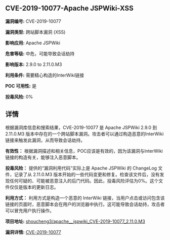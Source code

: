 ## CVE-2019-10077-Apache JSPWiki-XSS

**漏洞编号:** CVE-2019-10077

**漏洞类型:** 跨站脚本漏洞 (XSS)

**影响应用:** Apache JSPWiki

**危害等级:** 中危，可能导致会话劫持

**影响版本:** 2.9.0 to 2.11.0.M3

**利用条件:** 需要精心构造的InterWiki链接

**POC 可用性:** 是

**投毒风险:** 0%

## 详情

根据漏洞库信息和搜索结果，CVE-2019-10077 是 Apache JSPWiki 2.9.0 到 2.11.0.M3 版本中存在的一个跨站脚本漏洞。攻击者可以通过构造恶意的InterWiki链接来触发此漏洞，从而导致会话劫持。

**有效性：**
根据漏洞描述和相关信息，POC应该是有效的，因为该漏洞与InterWiki链接的构造有关，能够注入恶意脚本。

**投毒风险：**
提供的“漏洞利用代码”实际上是 Apache JSPWiki 的 ChangeLog 文件，记录了从 2.11.0.M3 版本开始的一些代码变更和修复。检查该文件后，没有发现任何可疑的、可能被恶意注入的后门代码。因此，投毒风险评估为0%。这个文件仅仅是版本的更新日志。

**利用方式：**
利用方式是构造一个恶意的 InterWiki 链接，当用户点击或访问包含该链接的页面时，恶意脚本会在用户的浏览器中执行。这可能导致会话劫持，攻击者可以冒充用户执行操作。

**项目地址:** [shoucheng3/apache__jspwiki_CVE-2019-10077_2.11.0.M3](https://github.com/shoucheng3/apache__jspwiki_CVE-2019-10077_2.11.0.M3)

**漏洞详情:** [CVE-2019-10077](https://nvd.nist.gov/vuln/detail/CVE-2019-10077)